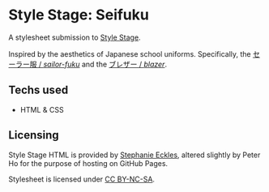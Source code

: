 # Style Stage: Seifuku

A stylesheet submission to [Style Stage](https://stylestage.dev/).

Inspired by the aesthetics of Japanese school uniforms. Specifically, the [セーラー服 / *sailor-fuku*](https://www.google.com/search?q=%E3%82%BB%E3%83%BC%E3%83%A9%E3%83%BC%E6%9C%8D&tbm=isch) and the [ブレザー / *blazer*](https://www.google.com/search?q=%E3%83%96%E3%83%AC%E3%82%B6%E3%83%BC&tbm=isch).

## Techs used

- HTML & CSS

## Licensing

Style Stage HTML is provided by [Stephanie Eckles](https://github.com/5t3ph/), altered slightly by Peter Ho for the purpose of hosting on GitHub Pages.

Stylesheet is licensed under [CC BY-NC-SA](/LICENSE).